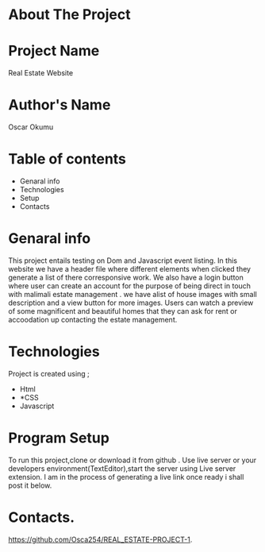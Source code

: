 # About The Project 
# Project Name
Real Estate Website 
# Author's Name
  Oscar Okumu 
  # Table of contents 
* Genaral info
* Technologies
* Setup
* Contacts
# Genaral info 
This project entails testing on Dom and Javascript event listing. 
In this website we have a header file where different elements when clicked they generate a list of there corresponsive work. 
We also have a login button where user can create an account for the purpose of being direct in touch with malimali estate management .
we have alist of house images with small description and a view button for more images. 
Users can watch a preview of some magnificent and beautiful homes that they can ask for rent or accoodation up contacting the estate management. 
# Technologies
 Project is created using ; 
  * Html
  * *CSS
  * Javascript
  # Program Setup
  To run this project,clone or download it from github . 
  Use live server or your developers environment(TextEditor),start the server using Live server extension.
  I am in the process of generating a live link once ready i shall post it below. 
  # Contacts. 
  https://github.com/Osca254/REAL_ESTATE-PROJECT-1.
  
  



